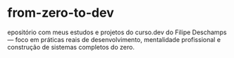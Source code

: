 # from-zero-to-dev
epositório com meus estudos e projetos do curso.dev do Filipe Deschamps — foco em práticas reais de desenvolvimento, mentalidade profissional e construção de sistemas completos do zero.
